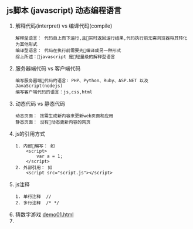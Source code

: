 ## js脚本 (javascript)  动态编程语言
1. 解释代码(interpret) vs 编译代码(compile)
    ```
    解释型语言： 代码自上而下运行,且实时返回运行结果,代码执行前无需浏览器将其转化为其他形式
    编译型语言： 代码在执行前需要先编译成另一种形式
    综上所述：javascript 是轻量级的解释型语言
2. 服务器端代码 vs 客户端代码
    ```
    编写服务器端代码的语言: PHP、Python、Ruby、ASP.NET 以及 JavaScript(nodejs)
    编写客户端代码的语言：js,css,html
    ```
3. 动态代码 vs 静态代码
    ```
    动态页面： 按需生成新内容来更新web页面和应用
    静态页面： 没有动态更新内容的网页
    ```
4. js的引用方式
    ```
    1. 内部编写： 如
        <script>
            var a = 1;
        </script>
    2. 外部引用： 如
        <script src="script.js"></script>
    ```
5. js注释
    ``` 
    1. 单行注释  //
    2. 多行注释  /* */
    ```
6. 猜数字游戏 [demo01.html](./demo01.html)    
7.  
